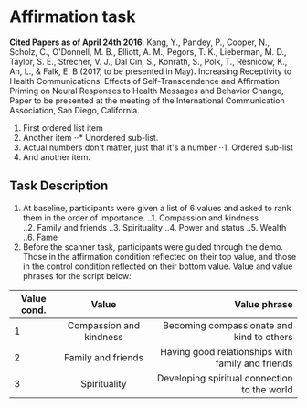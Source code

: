 # Affirmation task

**Cited Papers as of April 24th 2016**:
Kang, Y., Pandey, P., Cooper, N., Scholz, C., O'Donnell, M. B., Elliott, A. M., Pegors, T. K., Lieberman, M. D., Taylor, S. E., Strecher, V. J., Dal Cin, S., Konrath, S., Polk, T., Resnicow, K., An, L., & Falk, E. B (2017, to be presented in May). Increasing Receptivity to Health Communications: Effects of Self-Transcendence and Affirmation Priming on Neural Responses to Health Messages and Behavior Change, Paper to be presented at the meeting of the International Communication Association, San Diego, California. 


1. First ordered list item
2. Another item
⋅⋅* Unordered sub-list. 
1. Actual numbers don't matter, just that it's a number
⋅⋅1. Ordered sub-list
4. And another item.

## Task Description
1. At baseline, participants were given a list of 6 values and asked to rank them in the order of importance.
..1. Compassion and kindness	
..2. Family and friends
..3. Spirituality
..4. Power and status
..5. Wealth
..6. Fame
2. Before the scanner task, participants were guided through the demo. Those in the affirmation condition reflected on their top value, and those in the control condition reflected on their bottom value.
Value and value phrases for the script below:

| Value cond.        | Value           | Value phrase  |
| ------------------ |:---------------:| -------------:|
| 1 	| Compassion and kindness | Becoming compassionate and kind to others |
| 2 	| Family and friends      | Having good relationships with family and friends|
| 3 	| Spirituality		        | Developing spiritual connection to the world |
